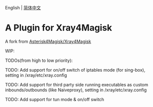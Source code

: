 English | [简体中文](README_zh_CN.md)

# A Plugin for Xray4Magisk

A fork from [Asterisk4Magisk/Xray4Magisk](https://github.com/Asterisk4Magisk/Xray4Magisk)

WIP:

TODOs(from high to low priority):

TODO: Add support for on/off switch of iptables mode (for sing-box), setting in /xray/etc/xray.config

TODO: Add support for third party side running executables as custom inbounds/outbounds (like Naiveproxy), setting in /xray/etc/xray.config

TODO: Add support for tun mode & on/off switch
